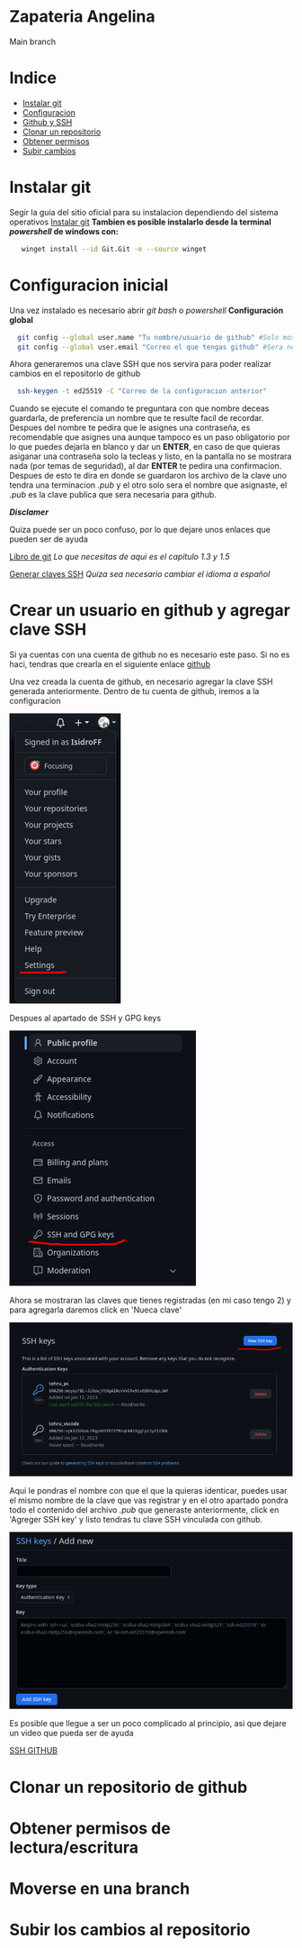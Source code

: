# Zapateria Angelina
Main branch

# Indice
- [Instalar git](#instalar-git)
- [Configuracion](#configuracion-inicial)
- [Github y SSH](#crear-un-usuario-en-github-y-agregar-clave-ssh)
- [Clonar un repositorio](#clonar-un-repositorio-de-github)
- [Obtener permisos](#obtener-permisos-de-lectura/escritura)
- [Subir cambios](#subir-los-cambios-al-repositorio)

# Instalar git
Segir la guia del sitio oficial para su instalacion dependiendo del sistema operativos
[Instalar git](https://git-scm.com/download/win)
**Tambien es posible instalarlo desde la terminal *powershell* de windows con:**

```bash
   winget install --id Git.Git -e --source winget
```

# Configuracion inicial
Una vez instalado es necesario abrir *git bash* o *powershell*
**Configuración global**
``` bash
  git config --global user.name "Tu nombre/usuario de github" #Solo mostrar en los commits que realices
  git config --global user.email "Correo el que tengas github" #Sera necesario para generar la clave SSH
```

Ahora generaremos una clave SSH que nos servira para poder realizar cambios en el repositorio de github
``` bash
  ssh-keygen -t ed25519 -C "Correo de la configuracion anterior"
```
Cuando se ejecute el comando te preguntara con que nombre deceas guardarla, de preferencia un nombre que
te resulte facil de recordar.
Despues del nombre te pedira que le asignes una contraseña, es recomendable que asignes una aunque tampoco
es un paso obligatorio por lo que puedes dejarla en blanco y dar un **ENTER**, en caso de que quieras asiganar
una contraseña solo la tecleas y listo, en la pantalla no se mostrara nada (por temas de seguridad), al dar
**ENTER** te pedira una confirmacion.
Despues de esto te dira en donde se guardaron los archivo de la clave uno tendra una terminacion *.pub* y 
el otro solo sera el nombre que asignaste, el *.pub* es la clave publica que sera necesaria para github.

***Disclamer***

Quiza puede ser un poco confuso, por lo que dejare unos enlaces que pueden ser de ayuda

[Libro de git](https://uniwebsidad.com/libros/pro-git) 
*Lo que necesitas de aqui es el capitulo 1.3 y 1.5*

[Generar claves SSH](https://docs.github.com/en/authentication/connecting-to-github-with-ssh/generating-a-new-ssh-key-and-adding-it-to-the-ssh-agent?platform=windows)
*Quiza sea necesario cambiar el idioma a español*

# Crear un usuario en github y agregar clave SSH
Si ya cuentas con una cuenta de github no es necesario este paso.
Si no es haci, tendras que crearla en el siguiente enlace [github](https://github.com)

Una vez creada la cuenta de github, en necesario agregar la clave SSH generada anteriormente.
Dentro de tu cuenta de github, iremos a la configuracion

![settings](./Imagenes/settings.png)

Despues al apartado de SSH y GPG keys

![ssh y gpg keys](./Imagenes/ssh.png)

Ahora se mostraran las claves que tienes registradas (en mi caso tengo 2) y para agregarla daremos click en 'Nueca clave'

![nueva ssh](./Imagenes/new-ssh.png)

Aqui le pondras el nombre con que el que la quieras identicar, puedes usar el mismo nombre de la clave que vas registrar
y en el otro apartado pondra todo el contenido del archivo *.pub* que generaste anteriormente, click en 'Agreger SSH key'
y listo tendras tu clave SSH vinculada con github.

![nueva ssh 2](./Imagenes/new-ssh-2.png)

Es posible que llegue a ser un poco complicado al principio, asi que dejare un video que pueda ser de ayuda

[SSH GITHUB](https://www.youtube.com/watch?v=tY6IKEYz5vU)

# Clonar un repositorio de github

# Obtener permisos de lectura/escritura

# Moverse en una branch

# Subir los cambios al repositorio
